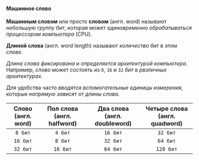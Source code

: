 #### Машинное слово

**Машинным словом** или просто **словом** (англ. word) называют *небольшую группу бит*, которая может *единовременно обрабатываться процессором компьютера* (CPU).

**Длиной слова** (англ. word length) называют *количество бит* в этом *слове*. 

*Длина слова фиксирована* и *определяется архитектурой компьютера*. Например, *слово* может *состоять* из `8`, `16` и `32` *бит* в *рвзличных архитектурах*.

Для удобства часто *вводятся вспомогательные единицы измерения*, которые *напрямую зависят* от *длины слова*. 

Слово (англ. **word**) | Пол слова (англ. **halfword**) | Два слова (англ. **doubleword**) | Четыре слова (англ. **quadword**)
:--: | :--: | :--: | :--:
`8 бит` | `4 бит` | `16 бит` | `32 бит`
`16 бит` | `8 бит` | `32 бит` | `64 бит`
`32 бит` | `16 бит` | `64 бит` | `128 бит`

